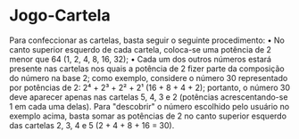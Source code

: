 # Jogo-Cartela

Para confeccionar as cartelas, basta seguir o seguinte procedimento:
• No canto superior esquerdo de cada cartela, coloca-se uma potência de 2 
menor que 64 (1, 2, 4, 8, 16, 32);
• Cada um dos outros números estará presente nas cartelas nos quais a potência 
de 2 fizer parte da composição do número na base 2; 
como exemplo, considere o número 30 representado por potências de 2: 
2⁴ + 2³ + 2² + 2¹ (16 + 8 + 4 + 2); 
portanto, o número 30 deve aparecer apenas nas cartelas 5, 4, 3 e 2
(potências acrescentando-se 1 em cada uma delas).
Para "descobrir" o número escolhido pelo usuário no exemplo acima, basta somar 
as potências de 2 no canto superior esquerdo das cartelas 2, 3, 4 e 5 
(2 + 4 + 8 + 16 = 30).
